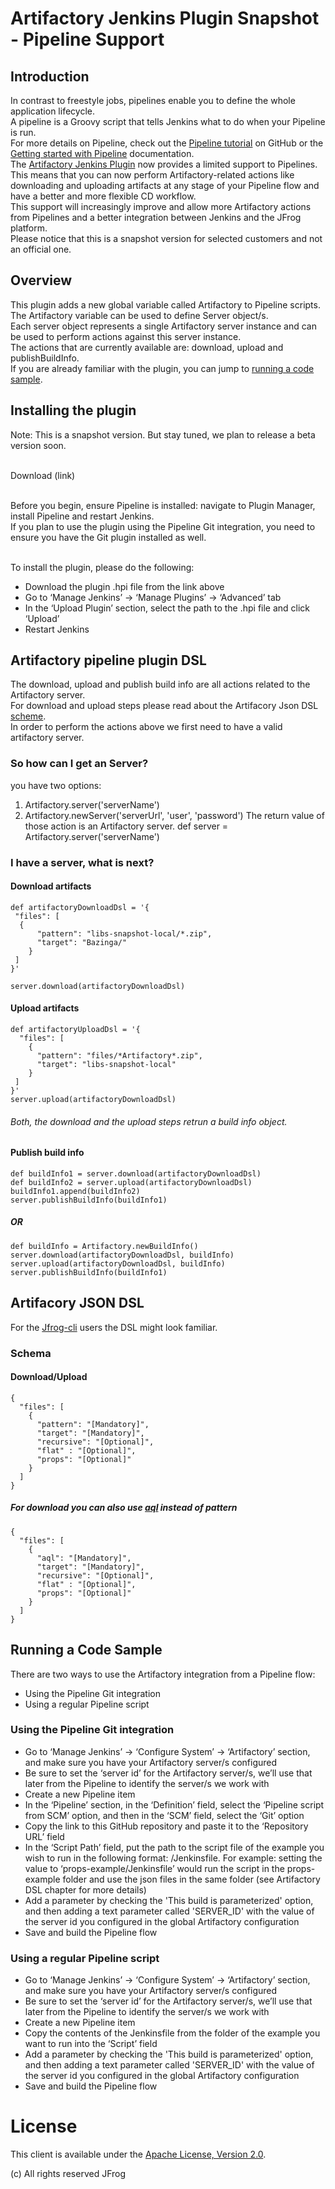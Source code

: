 # Artifactory Jenkins Plugin Snapshot - Pipeline Support

## Introduction
In contrast to freestyle jobs, pipelines enable you to define the whole application lifecycle. <br>
A pipeline is a Groovy script that tells Jenkins what to do when your Pipeline is run.<br>
For more details on Pipeline, check out the [Pipeline tutorial](https://github.com/jenkinsci/pipeline-plugin/blob/master/TUTORIAL.md) on GitHub or the [Getting started with Pipeline](https://jenkins.io/doc/pipeline/) documentation.<br>
The [Artifactory Jenkins Plugin](https://github.com/JFrogDev/jenkins-artifactory-plugin) now provides a limited support to Pipelines. This means that you can now perform Artifactory-related actions like downloading and uploading artifacts at any stage of your Pipeline flow and have a better and more flexible CD workflow.<br>
This support will increasingly improve and allow more Artifactory actions from Pipelines and a better integration between Jenkins and the JFrog platform.<br>
Please notice that this is a snapshot version for selected customers and not an official one.

## Overview
This plugin adds a new global variable called Artifactory to Pipeline scripts.<br>
The Artifactory variable can be used to define Server object/s.<br>
Each server object represents a single Artifactory server instance and can be used to perform actions against this server instance.<br>
The actions that are currently available are: download, upload and publishBuildInfo.<br>
If you are already familiar with the plugin, you can jump to [running a code sample](#running-a-code-sample).

## Installing the plugin
Note: This is a snapshot version. But stay tuned, we plan to release a beta version soon.<br><br> 

Download (link) <br><br>

Before you begin, ensure Pipeline is installed: navigate to Plugin Manager, install Pipeline and restart Jenkins.<br>
If you plan to use the plugin using the Pipeline Git integration, you need to ensure you have the Git plugin installed as well.<br><br>

To install the plugin, please do the following:
* Download the plugin .hpi file from the link above
* Go to ‘Manage Jenkins’ → ‘Manage Plugins’ → ‘Advanced’ tab
* In the ‘Upload Plugin’ section, select the path to the .hpi file and click ‘Upload’
* Restart Jenkins

## Artifactory pipeline plugin DSL

The download, upload and publish build info are all actions related to the Artifactory server.<br>
For download and upload steps please read about the Artifacory Json DSL [scheme](#schema).<br>
In order to perform the actions above we first need to have a valid artifactory server.

### So how can I get an Server?
you have two options:
  1. Artifactory.server('serverName')
  2. Artifactory.newServer('serverUrl', 'user', 'password')
The return value of those action is an Artifactory server.
def server = Artifactory.server('serverName')

### I have a server, what is next?

#### Download artifacts

```
def artifactoryDownloadDsl = '{
 "files": [
  {
      "pattern": "libs-snapshot-local/*.zip",
      "target": "Bazinga/"
    }
 ]
}'

server.download(artifactoryDownloadDsl)
```

#### Upload artifacts

```
def artifactoryUploadDsl = '{
  "files": [
    {
      "pattern": "files/*Artifactory*.zip",
      "target": "libs-snapshot-local"
    }
 ]
}'
server.upload(artifactoryDownloadDsl)
```

###### Both, the download and the upload steps retrun a build info object.

#### Publish build info

```
def buildInfo1 = server.download(artifactoryDownloadDsl)
def buildInfo2 = server.upload(artifactoryDownloadDsl)
buildInfo1.append(buildInfo2)
server.publishBuildInfo(buildInfo1)
```
##### OR


```
def buildInfo = Artifactory.newBuildInfo()
server.download(artifactoryDownloadDsl, buildInfo)
server.upload(artifactoryDownloadDsl, buildInfo)
server.publishBuildInfo(buildInfo1)
```

## Artifacory JSON DSL
For the [Jfrog-cli](https://www.jfrog.com/confluence/display/RTF/JFrog+CLI) users the DSL might look familiar.

### Schema
#### Download/Upload

```
{
  "files": [
    {
      "pattern": "[Mandatory]",
      "target": "[Mandatory]",
      "recursive": "[Optional]",
      "flat" : "[Optional]",
      "props": "[Optional]"
    }
  ]
}
```

##### For download you can also use [aql](https://www.jfrog.com/confluence/display/RTF/Artifactory+Query+Language) instead of pattern

```
{
  "files": [
    {
      "aql": "[Mandatory]",
      "target": "[Mandatory]",
      "recursive": "[Optional]",
      "flat" : "[Optional]",
      "props": "[Optional]"
    }
  ]
}
```

## Running a Code Sample
There are two ways to use the Artifactory integration from a Pipeline flow:
* Using the Pipeline Git integration
* Using a regular Pipeline script

### Using the Pipeline Git integration
* Go to ‘Manage Jenkins’ → ‘Configure System’ → ‘Artifactory’ section, and make sure you have your Artifactory server/s configured
* Be sure to set the ‘server id’ for the Artifactory server/s, we’ll use that later from the Pipeline to identify the server/s we work with
* Create a new Pipeline item
* In the ‘Pipeline’ section, in the ‘Definition’ field, select the ‘Pipeline script from SCM’ option, and then in the ‘SCM’ field, select the ‘Git’ option
* Copy the link to this GitHub repository and paste it to the ‘Repository URL’ field
* In the ‘Script Path’ field, put the path to the script file of the example you wish to run in the following format: <EXAMPLE-NAME>/Jenkinsfile. For example: setting the value to  ‘props-example/Jenkinsfile’ would run the script in the props-example folder and use the json files in the same folder (see Artifactory DSL chapter for more details)
* Add a parameter by checking the 'This build is parameterized' option, and then adding a text parameter called 'SERVER_ID' with the value of the server id you configured in the global Artifactory configuration  
* Save and build the Pipeline flow

### Using a regular Pipeline script
* Go to ‘Manage Jenkins’ → ‘Configure System’ → ‘Artifactory’ section, and make sure you have your Artifactory server/s configured
* Be sure to set the ‘server id’ for the Artifactory server/s, we’ll use that later from the Pipeline to identify the server/s we work with
* Create a new Pipeline item
* Copy the contents of the Jenkinsfile from the folder of the example you want to run into the ‘Script’ field
* Add a parameter by checking the 'This build is parameterized' option, and then adding a text parameter called 'SERVER_ID' with the value of the server id you configured in the global Artifactory configuration  
* Save and build the Pipeline flow

# License
This client is available under the [Apache License, Version 2.0](http://www.apache.org/licenses/LICENSE-2.0).

(c) All rights reserved JFrog
